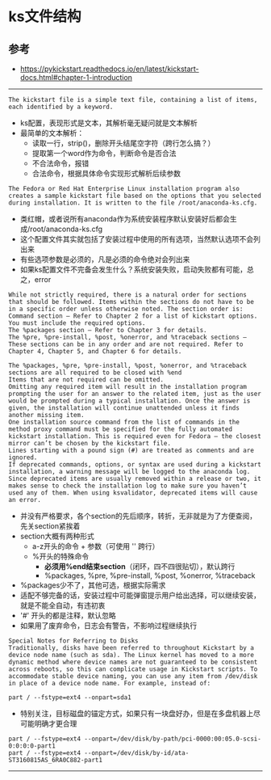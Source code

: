 # ks文件结构


## 参考

* <https://pykickstart.readthedocs.io/en/latest/kickstart-docs.html#chapter-1-introduction>


---


```
The kickstart file is a simple text file, containing a list of items, each identified by a keyword.
```


* ks配置，表现形式是文本，其解析毫无疑问就是文本解析
* 最简单的文本解析：
    - 读取一行，strip()，删除开头结尾空字符（跨行怎么搞？）
    - 提取第一个word作为命令，判断命令是否合法
    - 不合法命令，报错
    - 合法命令，根据具体命令实现形式解析后续参数


```
The Fedora or Red Hat Enterprise Linux installation program also creates a sample kickstart file based on the options that you selected during installation. It is written to the file /root/anaconda-ks.cfg.
```

* 类红帽，或者说所有anaconda作为系统安装程序默认安装好后都会生成/root/anaconda-ks.cfg
* 这个配置文件其实就包括了安装过程中使用的所有选项，当然默认选项不会列出来
* 有些选项参数是必须的，凡是必须的命令绝对会列出来
* 如果ks配置文件不完备会发生什么？系统安装失败，启动失败都有可能，总之，error

```
While not strictly required, there is a natural order for sections that should be followed. Items within the sections do not have to be in a specific order unless otherwise noted. The section order is:
Command section – Refer to Chapter 2 for a list of kickstart options. You must include the required options.
The %packages section – Refer to Chapter 3 for details.
The %pre, %pre-install, %post, %onerror, and %traceback sections – These sections can be in any order and are not required. Refer to Chapter 4, Chapter 5, and Chapter 6 for details.

The %packages, %pre, %pre-install, %post, %onerror, and %traceback sections are all required to be closed with %end
Items that are not required can be omitted.
Omitting any required item will result in the installation program prompting the user for an answer to the related item, just as the user would be prompted during a typical installation. Once the answer is given, the installation will continue unattended unless it finds another missing item.
One installation source command from the list of commands in the method proxy command must be specified for the fully automated kickstart installation. This is required even for Fedora – the closest mirror can’t be chosen by the kickstart file.
Lines starting with a pound sign (#) are treated as comments and are ignored.
If deprecated commands, options, or syntax are used during a kickstart installation, a warning message will be logged to the anaconda log. Since deprecated items are usually removed within a release or two, it makes sense to check the installation log to make sure you haven’t used any of them. When using ksvalidator, deprecated items will cause an error.
```

* 并没有严格要求，各个section的先后顺序，转折，无非就是为了方便查阅，先关section紧挨着
* section大概有两种形式
  - a-z开头的命令 + 参数（可使用 '\' 跨行）
  - %开头的特殊命令
    - **必须用%end结束section**（闭环，四不四很贴切），默认跨行
    - %packages, %pre, %pre-install, %post, %onerror, %traceback
* %packages少不了，其他可选，根据实际需求
* 适配不够完备的话，安装过程中可能弹窗提示用户给出选择，可以继续安装，就是不能全自动，有违初衷
* '#' 开头的都是注释，默认忽略
* 如果用了废弃命令，日志会有警告，不影响过程继续执行




```
Special Notes for Referring to Disks
Traditionally, disks have been referred to throughout Kickstart by a device node name (such as sda). The Linux kernel has moved to a more dynamic method where device names are not guaranteed to be consistent across reboots, so this can complicate usage in Kickstart scripts. To accommodate stable device naming, you can use any item from /dev/disk in place of a device node name. For example, instead of:

part / --fstype=ext4 --onpart=sda1
```

* 特别关注，目标磁盘的锚定方式，如果只有一块盘好办，但是在多盘机器上尽可能明确才更合理

```
part / --fstype=ext4 --onpart=/dev/disk/by-path/pci-0000:00:05.0-scsi-0:0:0:0-part1
part / --fstype=ext4 --onpart=/dev/disk/by-id/ata-ST3160815AS_6RA0C882-part1
```












---
